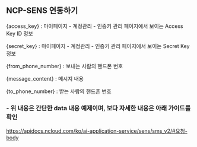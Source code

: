 ## NCP-SENS 연동하기

{access_key} : 마이페이지 - 계정관리 - 인증키 관리 페이지에서 보이는 Access Key ID 정보

{secret_key} : 마이페이지 - 계정관리 - 인증키 관리 페이지에서 보이는 Secret Key 정보

{from_phone_number} : 보내는 사람의 핸드폰 번호

{message_content} : 메시지 내용

{to_phone_number} : 받는 사람의 핸드폰 번호

### -  위 내용은 간단한 data 내용 예제이며, 보다 자세한 내용은 아래 가이드를 확인

https://apidocs.ncloud.com/ko/ai-application-service/sens/sms_v2/#요청-body

